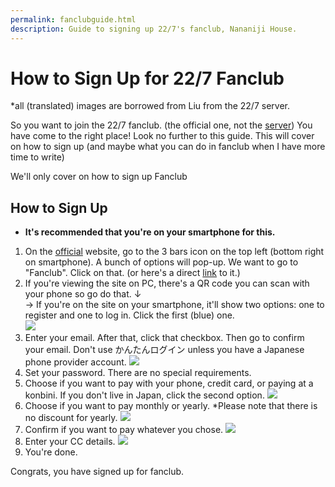 ```yaml
---
permalink: fanclubguide.html
description: Guide to signing up 22/7's fanclub, Nananiji House.
---
```


# How to Sign Up for 22/7 Fanclub

*all (translated) images are borrowed from Liu from the 22/7 server.

So you want to join the 22/7 fanclub. (the official one, not the [server](http://discord.gg/227))
You have come to the right place! Look no further to this guide. This will cover on how to sign up (and maybe what you can do in fanclub when I have more time to write)

We'll only cover on how to sign up Fanclub

## How to Sign Up

* **It's recommended that you're on your smartphone for this.** 
1. On the [official](https://nanabunnonijyuuni.com/) website, go to the 3 bars icon on the top left (bottom right on smartphone). A bunch of options will pop-up. We want to go to "Fanclub". Click on that. (or here's a direct [link](https://nanabunnonijyuuni-mobile.com/) to it.)
2. If you're viewing the site on PC, there's a QR code you can scan with your phone so go do that. ↓   
    → If you're on the site on your smartphone, it'll show two options: one to register and one to log in. Click the first (blue) one.   
![](https://i.imgur.com/SYt4NN3.png)
3. Enter your email. After that, click that checkbox. Then go to confirm your email. Don't use かんたんログイン unless you have a Japanese phone provider account.
![](https://i.imgur.com/9BABMxI.png)
4. Set your password. There are no special requirements.
5. Choose if you want to pay with your phone, credit card, or paying at a konbini. If you don't live in Japan, click the second option.
![](https://i.imgur.com/petH6Cj.png)
6. Choose if you want to pay monthly or yearly. *Please note that there is no discount for yearly.
![](https://i.imgur.com/Lrq9e6F.png)
7. Confirm if you want to pay whatever you chose. 
![](https://i.imgur.com/NI4x1rb.png)
9. Enter your CC details.
![](https://i.imgur.com/RLk4F08.png)
11. You're done.

Congrats, you have signed up for fanclub. 
